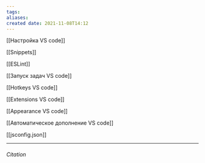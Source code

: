 ```yaml
---
tags: 
aliases: 
created date: 2021-11-08T14:12
---
```


[[Настройка VS code]]

[[Snippets]]

[[ESLint]]

[[Запуск задач VS code]]

[[Hotkeys VS code]]

[[Extensions VS code]]

[[Appearance VS code]]

[[Автоматическое дополнение VS code]]

[[jsconfig.json]]



---
###### Citation
